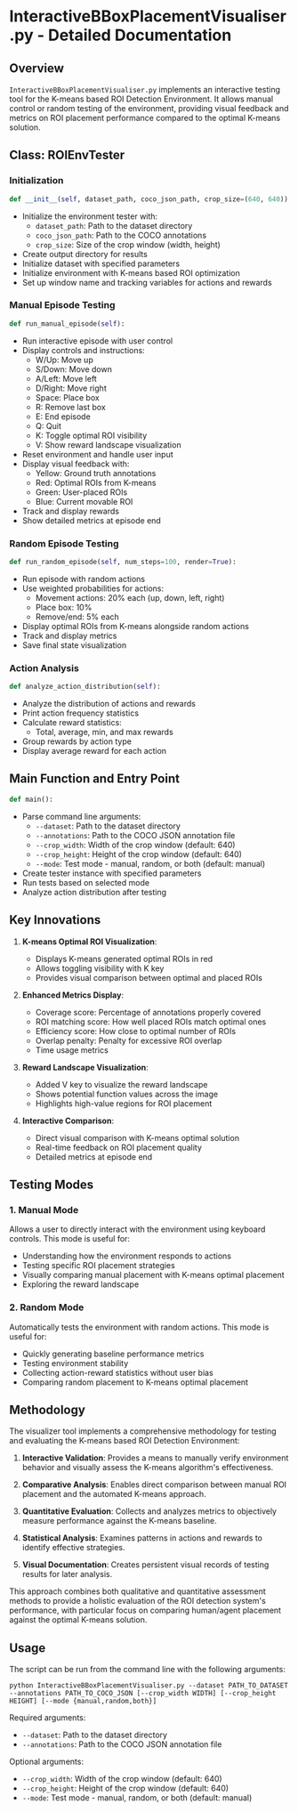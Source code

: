 # InteractiveBBoxPlacementVisualiser.py - Detailed Documentation

## Overview
`InteractiveBBoxPlacementVisualiser.py` implements an interactive testing tool for the K-means based ROI Detection Environment. It allows manual control or random testing of the environment, providing visual feedback and metrics on ROI placement performance compared to the optimal K-means solution.

## Class: ROIEnvTester

### Initialization
```python
def __init__(self, dataset_path, coco_json_path, crop_size=(640, 640)):
```

- Initialize the environment tester with:
  - `dataset_path`: Path to the dataset directory
  - `coco_json_path`: Path to the COCO annotations
  - `crop_size`: Size of the crop window (width, height)
- Create output directory for results
- Initialize dataset with specified parameters
- Initialize environment with K-means based ROI optimization
- Set up window name and tracking variables for actions and rewards

### Manual Episode Testing
```python
def run_manual_episode(self):
```

- Run interactive episode with user control
- Display controls and instructions:
  - W/Up: Move up
  - S/Down: Move down
  - A/Left: Move left
  - D/Right: Move right
  - Space: Place box
  - R: Remove last box
  - E: End episode
  - Q: Quit
  - K: Toggle optimal ROI visibility
  - V: Show reward landscape visualization
- Reset environment and handle user input
- Display visual feedback with:
  - Yellow: Ground truth annotations
  - Red: Optimal ROIs from K-means
  - Green: User-placed ROIs
  - Blue: Current movable ROI
- Track and display rewards
- Show detailed metrics at episode end

### Random Episode Testing
```python
def run_random_episode(self, num_steps=100, render=True):
```

- Run episode with random actions
- Use weighted probabilities for actions:
  - Movement actions: 20% each (up, down, left, right)
  - Place box: 10%
  - Remove/end: 5% each
- Display optimal ROIs from K-means alongside random actions
- Track and display metrics
- Save final state visualization

### Action Analysis
```python
def analyze_action_distribution(self):
```

- Analyze the distribution of actions and rewards
- Print action frequency statistics
- Calculate reward statistics:
  - Total, average, min, and max rewards
- Group rewards by action type
- Display average reward for each action

## Main Function and Entry Point

```python
def main():
```

- Parse command line arguments:
  - `--dataset`: Path to the dataset directory
  - `--annotations`: Path to the COCO JSON annotation file
  - `--crop_width`: Width of the crop window (default: 640)
  - `--crop_height`: Height of the crop window (default: 640)
  - `--mode`: Test mode - manual, random, or both (default: manual)
- Create tester instance with specified parameters
- Run tests based on selected mode
- Analyze action distribution after testing

## Key Innovations

1. **K-means Optimal ROI Visualization**:
   - Displays K-means generated optimal ROIs in red
   - Allows toggling visibility with K key
   - Provides visual comparison between optimal and placed ROIs

2. **Enhanced Metrics Display**:
   - Coverage score: Percentage of annotations properly covered
   - ROI matching score: How well placed ROIs match optimal ones
   - Efficiency score: How close to optimal number of ROIs
   - Overlap penalty: Penalty for excessive ROI overlap
   - Time usage metrics

3. **Reward Landscape Visualization**:
   - Added V key to visualize the reward landscape
   - Shows potential function values across the image
   - Highlights high-value regions for ROI placement

4. **Interactive Comparison**:
   - Direct visual comparison with K-means optimal solution
   - Real-time feedback on ROI placement quality
   - Detailed metrics at episode end

## Testing Modes

### 1. Manual Mode
Allows a user to directly interact with the environment using keyboard controls. This mode is useful for:
- Understanding how the environment responds to actions
- Testing specific ROI placement strategies
- Visually comparing manual placement with K-means optimal placement
- Exploring the reward landscape

### 2. Random Mode
Automatically tests the environment with random actions. This mode is useful for:
- Quickly generating baseline performance metrics
- Testing environment stability
- Collecting action-reward statistics without user bias
- Comparing random placement to K-means optimal placement

## Methodology

The visualizer tool implements a comprehensive methodology for testing and evaluating the K-means based ROI Detection Environment:

1. **Interactive Validation**: Provides a means to manually verify environment behavior and visually assess the K-means algorithm's effectiveness.

2. **Comparative Analysis**: Enables direct comparison between manual ROI placement and the automated K-means approach.

3. **Quantitative Evaluation**: Collects and analyzes metrics to objectively measure performance against the K-means baseline.

4. **Statistical Analysis**: Examines patterns in actions and rewards to identify effective strategies.

5. **Visual Documentation**: Creates persistent visual records of testing results for later analysis.

This approach combines both qualitative and quantitative assessment methods to provide a holistic evaluation of the ROI detection system's performance, with particular focus on comparing human/agent placement against the optimal K-means solution.

## Usage

The script can be run from the command line with the following arguments:

```
python InteractiveBBoxPlacementVisualiser.py --dataset PATH_TO_DATASET --annotations PATH_TO_COCO_JSON [--crop_width WIDTH] [--crop_height HEIGHT] [--mode {manual,random,both}]
```

Required arguments:
- `--dataset`: Path to the dataset directory
- `--annotations`: Path to the COCO JSON annotation file

Optional arguments:
- `--crop_width`: Width of the crop window (default: 640)
- `--crop_height`: Height of the crop window (default: 640)
- `--mode`: Test mode - manual, random, or both (default: manual)